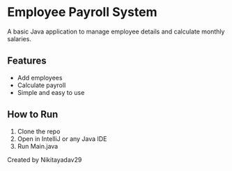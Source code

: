 # Employee Payroll System

A basic Java application to manage employee details and calculate monthly salaries.

## Features
- Add employees
- Calculate payroll
- Simple and easy to use

## How to Run
1. Clone the repo
2. Open in IntelliJ or any Java IDE
3. Run Main.java

Created by Nikitayadav29
